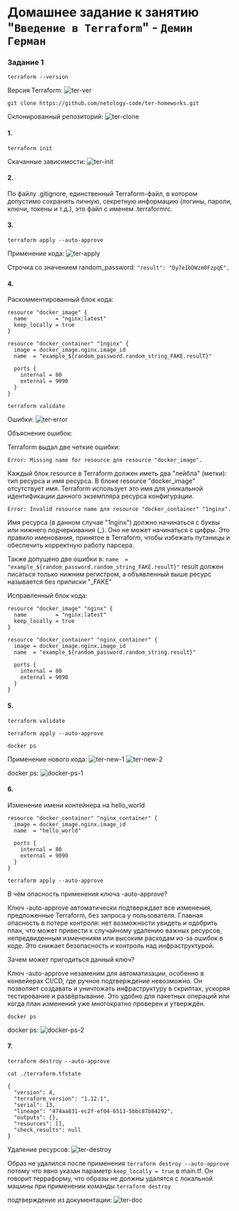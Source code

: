 # Домашнее задание к занятию "`Введение в Terraform`" - `Демин Герман`

### Задание 1

`terraform --version`

Версия Terraform:
![ter-ver](/img/ter-ver.png)

`git clone https://github.com/netology-code/ter-homeworks.git`

Склонированный репозиторий:
![ter-clone](/img/ter-clone.png)

#### 1.

`terraform init`

Скачанные зависимости:
![ter-init](/img/ter-init.png)

#### 2.

По файлу .gitignore, единственный Terraform-файл, в котором допустимо сохранить личную, секретную информацию (логины, пароли, ключи, токены и т.д.), это файл с именем .terraformrc.

#### 3.

`terraform apply --auto-approve`

Применение кода:
![ter-apply](/img/ter-apply.png)

Строчка со значением random_password:
`"result": "Dy7e1bDWzm0FzpqE",`

#### 4.

Раскомментированный блок кода:

```
resource "docker_image" {
  name         = "nginx:latest"
  keep_locally = true
}

resource "docker_container" "1nginx" {
  image = docker_image.nginx.image_id
  name  = "example_${random_password.random_string_FAKE.resulT}"

  ports {
    internal = 80
    external = 9090
  }
}
```

`terraform validate`

Ошибки:
![ter-error](/img/ter-error.png)

Объяснение ошибок:

Terraform выдал две четкие ошибки:

`Error: Missing name for resource для resource "docker_image".`

Каждый блок resource в Terraform должен иметь два "лейбла" (метки): тип ресурса и имя ресурса. В блоке resource "docker_image" отсутствует имя. Terraform использует это имя для уникальной идентификации данного экземпляра ресурса конфигурации.

`Error: Invalid resource name для resource "docker_container" "1nginx".`

Имя ресурса (в данном случае "1nginx") должно начинаться с буквы или нижнего подчеркивания (_). Оно не может начинаться с цифры. Это правило именования, принятое в Terraform, чтобы избежать путаницы и обеспечить корректную работу парсера.

Также допущено две ошибки в:
`name  = "example_${random_password.random_string_FAKE.resulT}"`
result должен писаться только нижним регистром, а объявленный выше ресурс называется без приписки "_FAKE"

Исправленный блок кода:
```
resource "docker_image" "nginx" {
  name         = "nginx:latest"
  keep_locally = true
}

resource "docker_container" "nginx_container" {
  image = docker_image.nginx.image_id
  name  = "example_${random_password.random_string.result}"

  ports {
    internal = 80
    external = 9090
  }
}
```

#### 5.

`terraform validate`

`terraform apply --auto-approve`

`docker ps`

Применение нового кода:
![ter-new-1](/img/ter-new-1.png)
![ter-new-2](/img/ter-new-2.png)

docker ps:
![docker-ps-1](/img/docker-ps-1.png)

#### 6.

Изменение имени контейнера на hello_world

```
resource "docker_container" "nginx_container" {
  image = docker_image.nginx.image_id
  name  = "hello_world"

  ports {
    internal = 80
    external = 9090
  }
}
```

`terraform apply --auto-approve`

В чём опасность применения ключа -auto-approve?

Ключ -auto-approve автоматически подтверждает все изменения, предложенные Terraform, без запроса у пользователя. Главная опасность в потере контроля: нет возможности увидеть и одобрить план, что может привести к случайному удалению важных ресурсов, непредвиденным изменениям или высоким расходам из-за ошибок в коде. Это снижает безопасность и контроль над инфраструктурой.

Зачем может пригодиться данный ключ?

Ключ -auto-approve незаменим для автоматизации, особенно в конвейерах CI/CD, где ручное подтверждение невозможно. Он позволяет создавать и уничтожать инфраструктуру в скриптах, ускоряя тестирование и развёртывание. Это удобно для пакетных операций или когда план изменений уже многократно проверен и утверждён.

`docker ps`

docker ps:
![docker-ps-2](/img/docker-ps-2.png)

#### 7.

`terraform destroy --auto-approve`

`cat ./terraform.tfstate`

```
{
  "version": 4,
  "terraform_version": "1.12.1",
  "serial": 13,
  "lineage": "474aa831-ec2f-ef04-6513-5bbc87b84292",
  "outputs": {},
  "resources": [],
  "check_results": null
}
```

Удаление ресурсов:
![ter-destroy](/img/ter-destroy.png)

Образ не удалился после применения 
`terraform destroy --auto-approve`
потому что явно указан параметр
`keep_locally = true`
в main.tf. Он говорит терраформу, что образы не должны удалятся с локальной машины при применении команды
`terraform destroy`

подтверждение из документации:
![ter-doc](/img/ter-doc.png)
